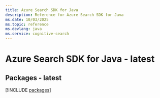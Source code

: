 ```yaml
---
title: Azure Search SDK for Java
description: Reference for Azure Search SDK for Java
ms.date: 10/03/2025
ms.topic: reference
ms.devlang: java
ms.service: cognitive-search
---
```

# Azure Search SDK for Java - latest
## Packages - latest
[!INCLUDE [packages](search-index.md)]